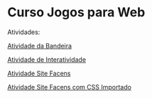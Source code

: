 # Curso Jogos para Web
Atividades: 

[Atividade da Bandeira](https://alexalcolea.github.io/Curso_Jogos_Web/Atividade_Bandeira_do_Japão.html)

[Atividade de Interatividade](https://alexalcolea.github.io/Curso_Jogos_Web/Atividade_Interatividade_de_Elementos.html)

[Atividade Site Facens](https://alexalcolea.github.io/Curso_Jogos_Web/Atividade_Pagina_Facens_part1.html)

[Atividade Site Facens com CSS Importado](https://alexalcolea.github.io/Curso_Jogos_Web/Atividade_Pagina_Facens_part2.html)
